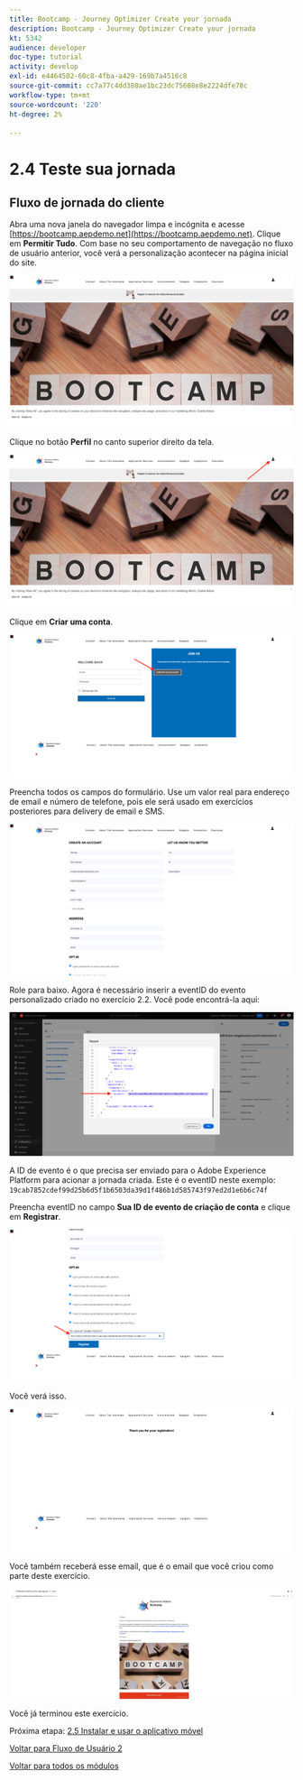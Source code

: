```yaml
---
title: Bootcamp - Journey Optimizer Create your jornada
description: Bootcamp - Journey Optimizer Create your jornada
kt: 5342
audience: developer
doc-type: tutorial
activity: develop
exl-id: e4464502-60c8-4fba-a429-169b7a4516c8
source-git-commit: cc7a77c4dd380ae1bc23dc75608e8e2224dfe78c
workflow-type: tm+mt
source-wordcount: '220'
ht-degree: 2%

---
```


# 2.4 Teste sua jornada

## Fluxo de jornada do cliente

Abra uma nova janela do navegador limpa e incógnita e acesse [https://bootcamp.aepdemo.net](https://bootcamp.aepdemo.net). Clique em **Permitir Tudo**. Com base no seu comportamento de navegação no fluxo de usuário anterior, você verá a personalização acontecer na página inicial do site.

![DSN](./images/web8a.png)

Clique no botão **Perfil** no canto superior direito da tela.

![Demonstração](./images/web8b.png)

Clique em **Criar uma conta**.

![Demonstração](./images/pv5.png)

Preencha todos os campos do formulário. Use um valor real para endereço de email e número de telefone, pois ele será usado em exercícios posteriores para delivery de email e SMS.

![Demonstração](./images/pv7a.png)

Role para baixo. Agora é necessário inserir a eventID do evento personalizado criado no exercício 2.2. Você pode encontrá-la aqui:

![ACOP](./images/payloadeventID.png)

A ID de evento é o que precisa ser enviado para o Adobe Experience Platform para acionar a jornada criada. Este é o eventID neste exemplo: `19cab7852cdef99d25b6d5f1b6503da39d1f486b1d585743f97ed2d1e6b6c74f`

Preencha eventID no campo **Sua ID de evento de criação de conta** e clique em **Registrar**.

![Demonstração](./images/pv8a.png)

Você verá isso.

![Demonstração](./images/pv9.png)

Você também receberá esse email, que é o email que você criou como parte deste exercício.

![Demonstração](./images/pv10a.png)

Você já terminou este exercício.

Próxima etapa: [2.5 Instalar e usar o aplicativo móvel](./ex5.md)

[Voltar para Fluxo de Usuário 2](./uc2.md)

[Voltar para todos os módulos](../../overview.md)
